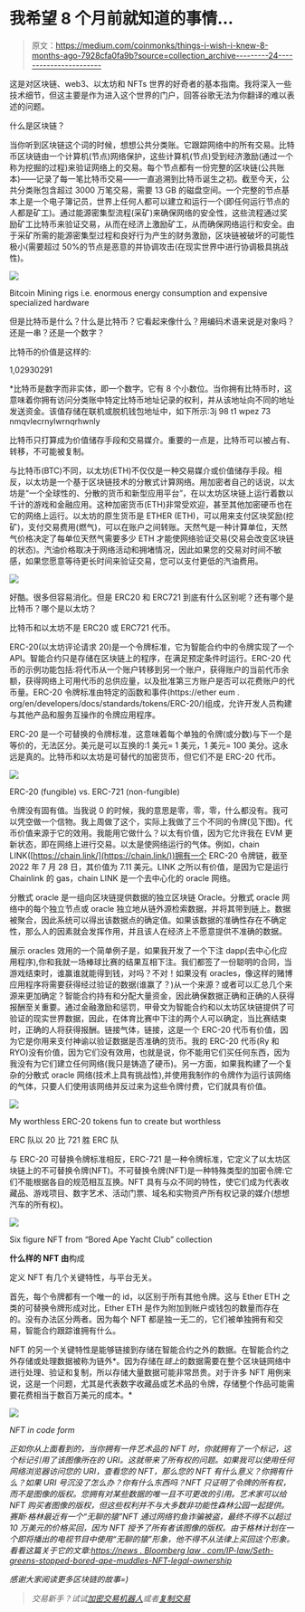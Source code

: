 # 我希望 8 个月前就知道的事情…

> 原文：<https://medium.com/coinmonks/things-i-wish-i-knew-8-months-ago-7928cfa0fa9b?source=collection_archive---------24----------------------->

这是对区块链、web3、以太坊和 NFTs 世界的好奇者的基本指南。我将深入一些技术细节，但这主要是作为进入这个世界的门户，回答谷歌无法为你翻译的难以表述的问题。

什么是区块链？

当你听到区块链这个词的时候，想想公共分类账。它跟踪网络中的所有交易。比特币区块链由一个计算机(节点)网络保护，这些计算机(节点)受到经济激励(通过一个称为挖掘的过程)来验证网络上的交易。每个节点都有一份完整的区块链(公共账本)——记录了每一笔比特币交易——一直追溯到比特币诞生之初。截至今天，公共分类账包含超过 3000 万笔交易，需要 13 GB 的磁盘空间。一个完整的节点基本上是一个电子簿记员，世界上任何人都可以建立和运行一个(即任何运行节点的人都是矿工)。通过能源密集型流程(采矿)来确保网络的安全性，这些流程通过奖励矿工比特币来验证交易，从而在经济上激励矿工，从而确保网络运行和安全。由于采矿所需的能源密集型过程和良好行为产生的财务激励，区块链被破坏的可能性极小(需要超过 50%的节点是恶意的并协调攻击(在现实世界中进行协调极具挑战性)。

![](img/4b3153dea11c7091a396e84e4d54234a.png)

Bitcoin Mining rigs i.e. enormous energy consumption and expensive specialized hardware

但是比特币是什么？什么是比特币？它看起来像什么？用编码术语来说是对象吗？还是一串？还是一个数字？

比特币的价值是这样的:

1,02930291

*比特币是数字而非实体，即一个数字。它有 8 个小数位。当你拥有比特币时，这意味着你拥有访问分类账中特定比特币地址记录的权利，并从该地址向不同的地址发送资金。该值存储在联机或脱机钱包地址中，如下所示:3j 98 t1 wpez 73 nmqvlecrnylwrnqrhwnly

比特币只打算成为价值储存手段和交易媒介。重要的一点是，比特币可以被占有、转移，不可能被复制。

与比特币(BTC)不同，以太坊(ETH)不仅仅是一种交易媒介或价值储存手段。相反，以太坊是一个基于区块链技术的分散式计算网络。用加密者自己的话说，以太坊是“一个全球性的、分散的货币和新型应用平台”，在以太坊区块链上运行着数以千计的游戏和金融应用。这种加密货币(ETH)非常受欢迎，甚至其他加密硬币也在它的网络上运行。以太坊的原生货币是 ETHER (ETH)，可以用来支付区块奖励(挖矿)，支付交易费用(燃气)，可以在账户之间转账。天然气是一种计算单位，天然气价格决定了每单位天然气需要多少 ETH 才能使网络验证交易(交易会改变区块链的状态)。汽油价格取决于网络活动和拥堵情况，因此如果您的交易对时间不敏感，如果您愿意等待更长时间来验证交易，您可以支付更低的汽油费用。

![](img/ec302bbdb7446875ddd78a721209684e.png)

好酷。很多但容易消化。但是 ERC20 和 ERC721 到底有什么区别呢？还有哪个是比特币？哪个是以太坊？

比特币和以太坊不是 ERC20 或 ERC721 代币。

ERC-20(以太坊评论请求 20)是一个令牌标准，它为智能合约中的令牌实现了一个 API。智能合约只是存储在区块链上的程序，在满足预定条件时运行。ERC-20 代币的示例功能包括:将代币从一个账户转移到另一个账户，获得账户的当前代币余额，获得网络上可用代币的总供应量，以及批准第三方账户是否可以花费账户的代币量。ERC-20 令牌标准由特定的函数和事件(https://ether eum . org/en/developers/docs/standards/tokens/ERC-20/)组成，允许开发人员构建与其他产品和服务互操作的令牌应用程序。

ERC-20 是一个可替换的令牌标准，这意味着每个单独的令牌(或分数)与下一个是等价的，无法区分。美元是可以互换的:1 美元= 1 美元，1 美元= 100 美分。这永远是真的。比特币和以太坊是可替代的加密货币，但它们不是 ERC-20 代币。

![](img/f25363eded1a30f7eefef9af6b8906f4.png)

ERC-20 (fungible) vs. ERC-721 (non-fungible)

令牌没有固有值。当我说 0 的时候，我的意思是零，零，零，什么都没有。我可以凭空做一个信物。我上周做了这个，实际上我做了三个不同的令牌(见下图)。代币价值来源于它的效用。我能用它做什么？以太有价值，因为它允许我在 EVM 更新状态，即在网络上进行交易。以太是使网络运行的气体。例如，chain LINK([https://chain.link/](https://chain.link/))拥有一个 ERC-20 令牌链，截至 2022 年 7 月 28 日，其价值为 7.11 美元。LINK 之所以有价值，是因为它是运行 Chainlink 的 gas，chain LINK 是一个去中心化的 oracle 网络。

分散式 oracle 是一组向区块链提供数据的独立区块链 Oracle。分散式 oracle 网络中的每个独立节点或 oracle 独立地从链外源检索数据，并将其带到链上。数据被聚合，因此系统可以得出该数据点的确定值。如果该数据的准确性存在不确定性，那么人的因素就会发挥作用，并且该人在经济上不愿意提供不准确的数据。

展示 oracles 效用的一个简单例子是，如果我开发了一个下注 dapp(去中心化应用程序),你和我就一场棒球比赛的结果互相下注。我们都签了一份聪明的合同，当游戏结束时，谁赢谁就能得到钱，对吗？不对！如果没有 oracles，像这样的赌博应用程序将需要获得经过验证的数据(谁赢了？)从一个来源？或者可以汇总几个来源来更加确定？智能合约持有和分配大量资金，因此确保数据正确和正确的人获得报酬至关重要。通过金融激励和惩罚，甲骨文为智能合约和以太坊区块链提供了可验证的现实世界数据，因此，在体育比赛中下注的两个人可以确定，当比赛结束时，正确的人将获得报酬。链接气体，链接，这是一个 ERC-20 代币有价值，因为它是你用来支付神谕以验证数据是否准确的货币。我的 ERC-20 代币(Ry 和 RYO)没有价值，因为它们没有效用，也就是说，你不能用它们买任何东西，因为我没有为它们建立任何网络(我只是铸造了硬币)。另一方面，如果我构建了一个复杂的分散式 oracle 网络(技术上具有挑战性),并使用我制作的令牌作为运行该网络的气体，只要人们使用该网络并反过来为这些令牌付费，它们就具有价值。

![](img/510ac360cb96e4a281eaa3ebc47af26f.png)

My worthless ERC-20 tokens fun to create but worthless

ERC 队以 20 比 721 胜 ERC 队

与 ERC-20 可替换令牌标准相反，ERC-721 是一种令牌标准，它定义了以太坊区块链上的不可替换令牌(NFT)。不可替换令牌(NFT)是一种特殊类型的加密令牌:它们不能根据各自的规范相互互换。NFT 具有与众不同的特性，使它们成为代表收藏品、游戏项目、数字艺术、活动门票、域名和实物资产所有权记录的媒介(想想汽车的所有权)。

![](img/f49c46a244a0736cf475ecbb593a44e0.png)

Six figure NFT from “Bored Ape Yacht Club” collection

**什么样的 NFT 由**构成

定义 NFT 有几个关键特性，与平台无关。

首先，每个令牌都有一个唯一的 id，以区别于所有其他令牌。这与 Ether ETH 之类的可替换令牌形成对比，Ether ETH 是作为附加到帐户或钱包的数量而存在的。没有办法区分两者。因为每个 NFT 都是独一无二的，它们被单独拥有和交易，智能合约跟踪谁拥有什么。

NFT 的另一个关键特性是能够链接到存储在智能合约之外的数据。在智能合约之外存储或处理数据被称为链外*。因为存储在*链上*的数据需要在整个区块链网络中进行处理、验证和复制，所以存储大量数据可能非常昂贵。对于许多 NFT 用例来说，这是一个问题，尤其是代表数字收藏品或艺术品的令牌，存储整个作品可能需要花费相当于数百万美元的成本。*

*![](img/86231089220161df75b961291eea9993.png)*

*NFT in code form*

*正如你从上面看到的，当你拥有一件艺术品的 NFT 时，你就拥有了一个标记，这个标记引用了该图像所在的 URI。这就带来了所有权的问题。如果我可以使用任何网络浏览器访问您的 URI，查看您的 NFT，那么您的 NFT 有什么意义？你拥有什么？如果 URI 号沉没了怎么办？你有什么东西吗？NFT 只证明了令牌的所有权，而不是图像的版权。您拥有对某些数据的唯一且不可更改的引用。艺术家可以给 NFT 购买者图像的版权，但这些权利并不与大多数非功能性森林公园一起提供。赛斯·格林最近有一个“无聊的猿”NFT 通过网络钓鱼诈骗被盗，最终不得不以超过 10 万美元的价格买回，因为 NFT 授予了所有者该图像的版权。由于格林计划在一个即将播出的电视节目中使用“无聊的猿”形象，他不得不从法律上买回这个形象。看看这篇关于它的文章:[https://news . Bloomberg law . com/IP-law/Seth-greens-stopped-bored-ape-muddles-NFT-legal-ownership](https://news.bloomberglaw.com/ip-law/seth-greens-stolen-bored-ape-muddles-nft-legal-ownership)*

*感谢大家阅读更多区块链的故事=)*

> *交易新手？试试[加密交易机器人](/coinmonks/crypto-trading-bot-c2ffce8acb2a)或者[复制交易](/coinmonks/top-10-crypto-copy-trading-platforms-for-beginners-d0c37c7d698c)*